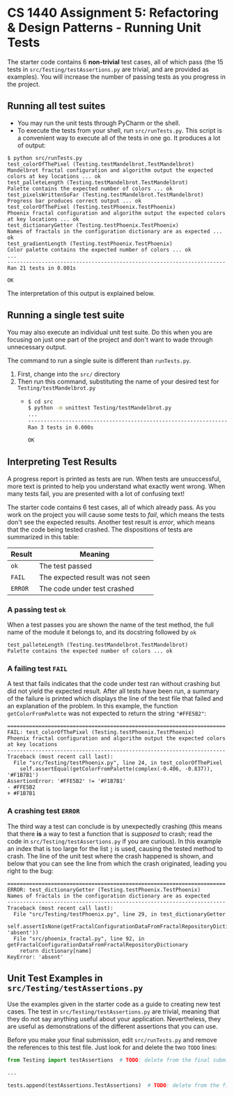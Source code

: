 # CS 1440 Assignment 5: Refactoring & Design Patterns - Running Unit Tests

The starter code contains 6 **non-trivial** test cases, all of which pass (the 15 tests in `src/Testing/testAssertions.py` are trivial, and are provided as examples).  You will increase the number of passing tests as you progress in the project.


## Running all test suites

*   You may run the unit tests through PyCharm or the shell.
*   To execute the tests from your shell, run `src/runTests.py`.  This script is a convenient way to execute all of the tests in one go.  It produces a lot of output:

```
$ python src/runTests.py
test_colorOfThePixel (Testing.testMandelbrot.TestMandelbrot)
Mandelbrot fractal configuration and algorithm output the expected colors at key locations ... ok
test_palleteLength (Testing.testMandelbrot.TestMandelbrot)
Palette contains the expected number of colors ... ok
test_pixelsWrittenSoFar (Testing.testMandelbrot.TestMandelbrot)
Progress bar produces correct output ... ok
test_colorOfThePixel (Testing.testPhoenix.TestPhoenix)
Phoenix fractal configuration and algorithm output the expected colors at key locations ... ok
test_dictionaryGetter (Testing.testPhoenix.TestPhoenix)
Names of fractals in the configuration dictionary are as expected ... ok
test_gradientLength (Testing.testPhoenix.TestPhoenix)
Color palette contains the expected number of colors ... ok
...
----------------------------------------------------------------------
Ran 21 tests in 0.001s

OK
```

The interpretation of this output is explained below.



## Running a single test suite

You may also execute an individual unit test suite.  Do this when you are focusing on just one part of the project and don't want to wade through unnecessary output.

The command to run a single suite is different than `runTests.py`.

1.  First, change into the `src/` directory 
2.  Then run this command, substituting the name of your desired test for `Testing/testMandelbrot.py`
    *   ```bash
        $ cd src
        $ python -m unittest Testing/testMandelbrot.py
        ...
        ----------------------------------------------------------------------
        Ran 3 tests in 0.000s

        OK
        ```



## Interpreting Test Results

A progress report is printed as tests are run.  When tests are unsuccessful, more text is printed to help you understand what exactly went wrong.  When many tests fail, you are presented with a lot of confusing text!

The starter code contains 6 test cases, all of which already pass.  As you work on the project you will cause some tests to *fail*, which means the tests don't see the expected results.  Another test result is *error*, which means that the code being tested crashed.  The dispositions of tests are summarized in this table:

Result | Meaning
-------|--------
`ok`   | The test passed
`FAIL` | The expected result was not seen
`ERROR`| The code under test crashed


### A passing test `ok`

When a test passes you are shown the name of the test method, the full name of the module it belongs to, and its docstring followed by `ok`

```
test_palleteLength (Testing.testMandelbrot.TestMandelbrot)
Palette contains the expected number of colors ... ok
```

### A failing test `FAIL`

A test that fails indicates that the code under test ran without crashing but did not yield the expected result.  After all tests have been run, a summary of the failure is printed which displays the line of the test file that failed and an explanation of the problem.  In this example, the function `getColorFromPalette` was not expected to return the string `"#FFE5B2"`:

```
======================================================================
FAIL: test_colorOfThePixel (Testing.testPhoenix.TestPhoenix)
Phoenix fractal configuration and algorithm output the expected colors at key locations
----------------------------------------------------------------------
Traceback (most recent call last):
  File "src/Testing/testPhoenix.py", line 24, in test_colorOfThePixel
    self.assertEqual(getColorFromPalette(complex(-0.406, -0.837)), '#F1B7B1')
AssertionError: '#FFE5B2' != '#F1B7B1'
- #FFE5B2
+ #F1B7B1
```


### A crashing test `ERROR`

The third way a test can conclude is by unexpectedly crashing (this means that there **is** a way to test a function that is *supposed* to crash; read the code in `src/Testing/testAssertions.py` if you are curious).  In this example an index that is too large for the list `j` is used, causing the tested method to crash.  The line of the unit test where the crash happened is shown, and below that you can see the line from which the crash originated, leading you right to the bug:

```
======================================================================
ERROR: test_dictionaryGetter (Testing.testPhoenix.TestPhoenix)
Names of fractals in the configuration dictionary are as expected
----------------------------------------------------------------------
Traceback (most recent call last):
  File "src/Testing/testPhoenix.py", line 29, in test_dictionaryGetter
    self.assertIsNone(getFractalConfigurationDataFromFractalRepositoryDictionary(f, 'absent'))
  File "src/phoenix_fractal.py", line 92, in getFractalConfigurationDataFromFractalRepositoryDictionary
    return dictionary[name]
KeyError: 'absent'
```



## Unit Test Examples in `src/Testing/testAssertions.py`

Use the examples given in the starter code as a guide to creating new test cases.  The test in `src/Testing/testAssertions.py` are trivial, meaning that they do not say anything useful about your application.  Nevertheless, they are useful as demonstrations of the different assertions that you can use.

Before you make your final submission, edit `src/runTests.py` and remove the references to this test file.  Just look for and delete the two `TODO` lines:

```python
from Testing import testAssertions  # TODO: delete from the final submission

...

tests.append(testAssertions.TestAssertions)  # TODO: delete from the final submission
```

